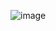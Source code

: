 ![image](https://user-images.githubusercontent.com/68550905/185743974-89c63aa2-52b0-48eb-b39c-19eb5b37e6c1.png)
